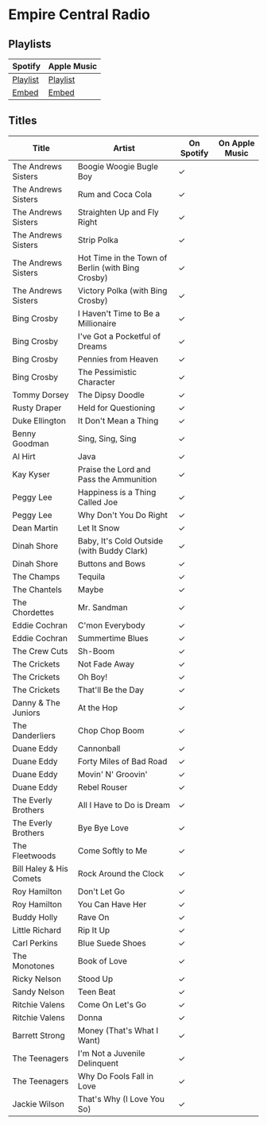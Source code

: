 # Empire Central Radio


## Playlists

| Spotify                                                                                     | Apple Music  |
| ------------------------------------------------------------------------------------------- | ------------ |
| [Playlist](https://open.spotify.com/user/marauderxtreme/playlist/0idaMMMtfvOpZEyXennOCt)    | [Playlist]() |
| [Embed](https://open.spotify.com/embed/user/marauderxtreme/playlist/0idaMMMtfvOpZEyXennOCt) | [Embed]()    |

## Titles

| Title                   | Artist                                            | On Spotify | On Apple Music |
| ----------------------- | ------------------------------------------------- | ---------- | -------------- |
| The Andrews Sisters     | Boogie Woogie Bugle Boy                           | ✓          |                |
| The Andrews Sisters     | Rum and Coca Cola                                 | ✓          |                |
| The Andrews Sisters     | Straighten Up and Fly Right                       | ✓          |                |
| The Andrews Sisters     | Strip Polka                                       | ✓          |                |
| The Andrews Sisters     | Hot Time in the Town of Berlin (with Bing Crosby) | ✓          |                |
| The Andrews Sisters     | Victory Polka (with Bing Crosby)                  | ✓          |                |
| Bing Crosby             | I Haven't Time to Be a Millionaire                | ✓          |                |
| Bing Crosby             | I've Got a Pocketful of Dreams                    | ✓          |                |
| Bing Crosby             | Pennies from Heaven                               | ✓          |                |
| Bing Crosby             | The Pessimistic Character                         | ✓          |                |
| Tommy Dorsey            | The Dipsy Doodle                                  | ✓          |                |
| Rusty Draper            | Held for Questioning                              | ✓          |                |
| Duke Ellington          | It Don't Mean a Thing                             | ✓          |                |
| Benny Goodman           | Sing, Sing, Sing                                  | ✓          |                |
| Al Hirt                 | Java                                              | ✓          |                |
| Kay Kyser               | Praise the Lord and Pass the Ammunition           | ✓          |                |
| Peggy Lee               | Happiness is a Thing Called Joe                   | ✓          |                |
| Peggy Lee               | Why Don't You Do Right                            | ✓          |                |
| Dean Martin             | Let It Snow                                       | ✓          |                |
| Dinah Shore             | Baby, It's Cold Outside (with Buddy Clark)        | ✓          |                |
| Dinah Shore             | Buttons and Bows                                  | ✓          |                |
| The Champs              | Tequila                                           | ✓          |                |
| The Chantels            | Maybe                                             | ✓          |                |
| The Chordettes          | Mr. Sandman                                       | ✓          |                |
| Eddie Cochran           | C'mon Everybody                                   | ✓          |                |
| Eddie Cochran           | Summertime Blues                                  | ✓          |                |
| The Crew Cuts           | Sh-Boom                                           | ✓          |                |
| The Crickets            | Not Fade Away                                     | ✓          |                |
| The Crickets            | Oh Boy!                                           | ✓          |                |
| The Crickets            | That'll Be the Day                                | ✓          |                |
| Danny & The Juniors     | At the Hop                                        | ✓          |                |
| The Danderliers         | Chop Chop Boom                                    | ✓          |                |
| Duane Eddy              | Cannonball                                        | ✓          |                |
| Duane Eddy              | Forty Miles of Bad Road                           | ✓          |                |
| Duane Eddy              | Movin' N' Groovin'                                | ✓          |                |
| Duane Eddy              | Rebel Rouser                                      | ✓          |                |
| The Everly Brothers     | All I Have to Do is Dream                         | ✓          |                |
| The Everly Brothers     | Bye Bye Love                                      | ✓          |                |
| The Fleetwoods          | Come Softly to Me                                 | ✓          |                |
| Bill Haley & His Comets | Rock Around the Clock                             | ✓          |                |
| Roy Hamilton            | Don't Let Go                                      | ✓          |                |
| Roy Hamilton            | You Can Have Her                                  | ✓          |                |
| Buddy Holly             | Rave On                                           | ✓          |                |
| Little Richard          | Rip It Up                                         | ✓          |                |
| Carl Perkins            | Blue Suede Shoes                                  | ✓          |                |
| The Monotones           | Book of Love                                      | ✓          |                |
| Ricky Nelson            | Stood Up                                          | ✓          |                |
| Sandy Nelson            | Teen Beat                                         | ✓          |                |
| Ritchie Valens          | Come On Let's Go                                  | ✓          |                |
| Ritchie Valens          | Donna                                             | ✓          |                |
| Barrett Strong          | Money (That's What I Want)                        | ✓          |                |
| The Teenagers           | I'm Not a Juvenile Delinquent                     | ✓          |                |
| The Teenagers           | Why Do Fools Fall in Love                         | ✓          |                |
| Jackie Wilson           | That's Why (I Love You So)                        | ✓          |                |
